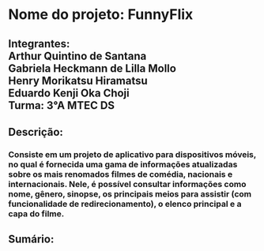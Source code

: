 # Nome do projeto: FunnyFlix
## Integrantes: <br> Arthur Quintino de Santana <br> Gabriela Heckmann de Lilla Mollo <br> Henry Morikatsu Hiramatsu <br> Eduardo Kenji Oka Choji <br> Turma: 3°A MTEC DS
## Descrição: <br>
### Consiste em um projeto de aplicativo para dispositivos móveis, no qual é fornecida uma gama de informações atualizadas sobre os mais renomados filmes de comédia, nacionais e internacionais. Nele, é possível consultar informações como nome, gênero, sinopse, os principais meios para assistir (com funcionalidade de redirecionamento), o elenco principal e a capa do filme.
## Sumário:




